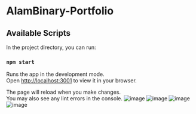 # AlamBinary-Portfolio

## Available Scripts

In the project directory, you can run:

### `npm start`

Runs the app in the development mode.\
Open [http://localhost:3001](http://localhost:3001) to view it in your browser.

The page will reload when you make changes.\
You may also see any lint errors in the console.
![image](https://user-images.githubusercontent.com/86626270/219976642-d2832836-cc2c-4b4f-bdd2-87a7747d4e0d.png)
![image](https://user-images.githubusercontent.com/86626270/219976696-24701b67-5393-443e-ae8a-45768c928b4c.png)
![image](https://user-images.githubusercontent.com/86626270/219976662-547779a1-c60f-40ec-8ca4-641611372434.png)
![image](https://user-images.githubusercontent.com/86626270/219976772-cbc6e92e-de11-4d68-8665-b831601261b5.png)

